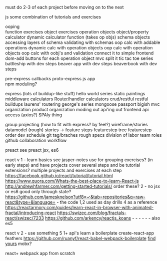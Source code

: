 must do 2-3 of each project before moving on to the next

js
	some combination of tutorials and exercises

ooping	
	function exercises
	object exercises
	operation objects
	object/property calculator
	dynamic calculator function (takes op objs)
	schema objects
	accessing layers of schema
	validating with schemas
	oop calc with addable operations
	dynamic calc with operation objects
	oop calc with operation objects
	oop calc with oobj's and validation
	connect it to simple frontend
	dom-add buttons for each operation object
	mvc split it
	tic tac toe series
	battleship with dev steps
	beaver app with dev steps
	beaverbook with dev steps

pre-express
	callbacks
	proto-express js app	
	npm moduling?

express (lots of buildup-like stuff)
	hello world series
	static paintings
	middleware calculators
	Router/handler calculators
	crud/restful
	restful buildups
	laurens' routering
	george's series
	mongoose
	passport
	bigish mvc organization
	product organization
	moding out
	api'ing out
	frontend api access (axios?)
	SPAly thing

group projecting (how to fit with express? by feel?)
	wireframe/stories
	datamodel (rough)
	stories -> feature steps
	featurestep tree
	featurestep order
	dev schedule
	git tag/braches
	rough specs
	division of labor
	team roles
	github collaboration workflow

preact
	see preact
	jsx, es6

react v 1  - learn basics
	see jasper-notes
		use for grouping exercises? (in early steps)
		and have projects cover several steps and be tutorial extensions?
	multiple projects and exercises at each step
	https://facebook.github.io/react/tutorial/tutorial.html
	https://www.quora.com/Whats-the-best-place-to-learn-React-js
	http://andrewhfarmer.com/getting-started-tutorials/
		order these?
		2 - no jsx or es6
			good only through state?	
			https://github.com/jamesknelson?utf8=✓&tab=repositories&q=raw-react&type=&language= - the code
		1,2 used as day drills
	4 as a reference
	https://reactarmory.com/guides/learn-react-in-browser-with-animated-fractal/introducing-react
		https://swizec.com/blog/fractals-react/swizec/7233
	https://github.com/arkency/reactjs_koans   -   - - - - - also es5




react v 2  - use something
	5
	1+ api's
	learn a boilerplate 
		create-react-app
		feathers
		https://github.com/ruanyf/react-babel-webpack-boilerplate
		[find yours](http://andrewhfarmer.com/starter-project/)
	mobx?

react+
	webpack 
	app from scratch

	





